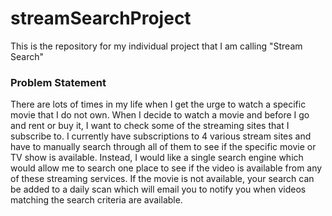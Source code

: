 # streamSearchProject

This is the repository for my individual project that I am calling "Stream Search"

### Problem Statement

There are lots of times in my life when I get the urge to watch a specific movie that I do not own. When I decide to watch a movie and before I go and rent or buy it, I want to check some of the streaming sites that I subscribe to. I currently have subscriptions to 4 various stream sites and have to manually search through all of them to see if the specific movie or TV show is available. Instead, I would like a single search engine which would allow me to search one place to see if the video is available from any of these streaming services. If the movie is not available, your search can be added to a daily scan which will email you to notify you when videos matching the search criteria are available.
